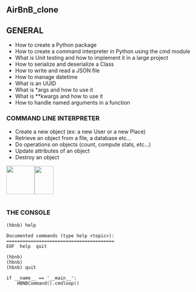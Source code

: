 ## AirBnB_clone

## GENERAL
- How to create a Python package
- How to create a command interpreter in Python using the cmd module
- What is Unit testing and how to implement it in a large project
- How to serialize and deserialize a Class
- How to write and read a JSON file
- How to manage datetime
- What is an UUID
- What is *args and how to use it
- What is **kwargs and how to use it
- How to handle named arguments in a function

### COMMAND LINE INTERPRETER
- Create a new object (ex: a new User or a new Place)
- Retrieve an object from a file, a database etc…
- Do operations on objects (count, compute stats, etc…)
- Update attributes of an object
- Destroy an object

<table>
<tr>
<img src="https://s3.amazonaws.com/alx-intranet.hbtn.io/uploads/medias/2018/6/65f4a1dd9c51265f49d0.png?X-Amz-Algorithm=AWS4-HMAC-SHA256&X-Amz-Credential=AKIARDDGGGOUSBVO6H7D%2F20230516%2Fus-east-1%2Fs3%2Faws4_request&X-Amz-Date=20230516T071609Z&X-Amz-Expires=86400&X-Amz-SignedHeaders=host&X-Amz-Signature=6ea8558b15df9a4165db0921eeb4a42b5df2bc326ad5238ff98b5068110c4dd7" width="75px" height="76px"/>
</tr>
<tr>
<img src="https://s3.amazonaws.com/alx-intranet.hbtn.io/uploads/medias/2018/6/815046647d23428a14ca.png?X-Amz-Algorithm=AWS4-HMAC-SHA256&X-Amz-Credential=AKIARDDGGGOUSBVO6H7D%2F20230516%2Fus-east-1%2Fs3%2Faws4_request&X-Amz-Date=20230516T071609Z&X-Amz-Expires=86400&X-Amz-SignedHeaders=host&X-Amz-Signature=c74454b7aa2103e4d2ee3c0b5a0efa412be46abdb789fdb92d284601c971468e" width="50px" height="75px" />
</tr>
</table>

### THE CONSOLE
```
(hbnb) help

Documented commands (type help <topic>):
========================================
EOF  help  quit

(hbnb) 
(hbnb) 
(hbnb) quit
```

```
if __name__ == '__main__':
    HBNBCommand().cmdloop()
```
